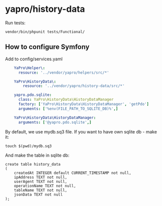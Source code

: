 # yapro/history-data

Run tests:
```shell
vendor/bin/phpunit tests/Functional/
```
## How to configure Symfony

Add to config/services.yaml
```yaml
    YaPro\Helper\:
      resource: '../vendor/yapro/helpers/src/*'

    YaPro\HistoryData\:
        resource: '../vendor/yapro/history-data/src/*'

    yapro.pdo.sqlite:
      class: YaPro\HistoryData\HistoryDataManager
      factory: ['YaPro\HistoryData\HistoryDataManager', 'getPdo']
      arguments: ['%env(FILE_PATH_TO_SQLITE_DB)%',]

    YaPro\HistoryData\HistoryDataManager:
      arguments: ['@yapro.pdo.sqlite',]
```

By default, we use mydb.sq3 file. If you want to have own sqlite db - make it:
```shell
touch $(pwd)/mydb.sq3
```

And make the table in sqlite db:
```sqlite
create table history_data
(
    createdAt INTEGER default CURRENT_TIMESTAMP not null,
    ipAddress TEXT not null,
    userAgent TEXT not null,
    operationName TEXT not null,
    tableName TEXT not null,
    jsonData TEXT not null
);
```
